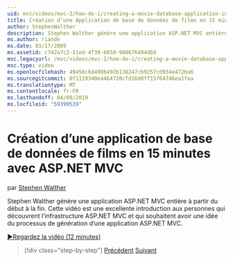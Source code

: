 ```yaml
---
uid: mvc/videos/mvc-2/how-do-i/creating-a-movie-database-application-in-15-minutes-with-aspnet-mvc
title: Création d’une Application de base de données de films en 15 minutes avec ASP.NET MVC | Microsoft Docs
author: StephenWalther
description: Stephen Walther génère une application ASP.NET MVC entière à partir du début à la fin. Cette vidéo est une excellente introduction pour les personnes qui découvrent le f de MVC ASP.NET...
ms.author: riande
ms.date: 03/17/2009
ms.assetid: c742a7c2-11ed-4f39-b658-960676494db9
msc.legacyurl: /mvc/videos/mvc-2/how-do-i/creating-a-movie-database-application-in-15-minutes-with-aspnet-mvc
msc.type: video
ms.openlocfilehash: 49458c6d498b492b138247cb9257cd934e472ba6
ms.sourcegitcommit: 0f1119340e4464720cfd16d0ff15764746ea1fea
ms.translationtype: MT
ms.contentlocale: fr-FR
ms.lasthandoff: 04/09/2019
ms.locfileid: "59399539"
---
```

# <a name="creating-a-movie-database-application-in-15-minutes-with-aspnet-mvc"></a>Création d’une application de base de données de films en 15 minutes avec ASP.NET MVC

par [Stephen Walther](https://github.com/StephenWalther)

Stephen Walther génère une application ASP.NET MVC entière à partir du début à la fin. Cette vidéo est une excellente introduction aux personnes qui découvrent l’infrastructure ASP.NET MVC et qui souhaitent avoir une idée du processus de génération d’une application ASP.NET MVC.

[&#9654;Regardez la vidéo (12 minutes)](https://channel9.msdn.com/Blogs/ASP-NET-Site-Videos/creating-a-movie-database-application-in-15-minutes-with-aspnet-mvc)

> [!div class="step-by-step"]
> [Précédent](creating-a-tasklist-application-with-aspnet-mvc.md)
> [Suivant](understanding-models-views-and-controllers.md)
